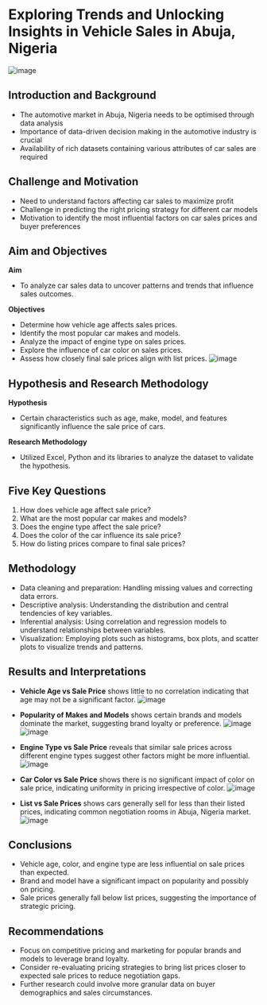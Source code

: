 # Exploring Trends and Unlocking Insights in Vehicle Sales in Abuja, Nigeria
![image](https://github.com/OnonaChukwu/Cars_sales_in_Abuja_Nigeria/assets/155753951/bb6b2f78-9f83-4f33-9c73-6f5e2c92848e)

## Introduction and Background
- The automotive market in Abuja, Nigeria needs to be optimised through data analysis
- Importance of data-driven decision making in the automotive industry is crucial
- Availability of rich datasets containing various attributes of car sales are required

## Challenge and Motivation
- Need to understand factors affecting car sales to maximize profit
- Challenge in predicting the right pricing strategy for different car models
- Motivation to identify the most influential factors on car sales prices and buyer preferences

## Aim and Objectives
**Aim**
- To analyze car sales data to uncover patterns and trends that influence sales outcomes.
  
**Objectives**
  - Determine how vehicle age affects sales prices.
  - Identify the most popular car makes and models.
  - Analyze the impact of engine type on sales prices.
  - Explore the influence of car color on sales prices.
  - Assess how closely final sale prices align with list prices.
![image](https://github.com/OnonaChukwu/Cars_sales_in_Abuja_Nigeria/assets/155753951/0719fc0d-27a3-4a59-8f3a-64aaf08dda31)

## Hypothesis and Research Methodology
**Hypothesis** 
- Certain characteristics such as age, make, model, and features significantly influence the sale price of cars.
  
**Research Methodology** 
- Utilized Excel, Python and its libraries to analyze the dataset to validate the hypothesis.

## Five Key Questions
1. How does vehicle age affect sale price?
2. What are the most popular car makes and models?
3. Does the engine type affect the sale price?
4. Does the color of the car influence its sale price?
5. How do listing prices compare to final sale prices?

## Methodology
- Data cleaning and preparation: Handling missing values and correcting data errors.
- Descriptive analysis: Understanding the distribution and central tendencies of key variables.
- Inferential analysis: Using correlation and regression models to understand relationships between variables.
- Visualization: Employing plots such as histograms, box plots, and scatter plots to visualize trends and patterns.

## Results and Interpretations
- **Vehicle Age vs Sale Price** shows little to no correlation indicating that age may not be a significant factor.
![image](https://github.com/OnonaChukwu/Cars_sales_in_Abuja_Nigeria/assets/155753951/172d135c-9830-493c-818e-e167d66df61f)

- **Popularity of Makes and Models** shows certain brands and models dominate the market, suggesting brand loyalty or preference.
![image](https://github.com/OnonaChukwu/Cars_sales_in_Abuja_Nigeria/assets/155753951/a5669054-6619-4eb5-90e5-d9e814fc4022)
![image](https://github.com/OnonaChukwu/Cars_sales_in_Abuja_Nigeria/assets/155753951/82d635da-49c2-4e48-8084-11f944b3fc77)

- **Engine Type vs Sale Price** reveals that similar sale prices across different engine types suggest other factors might be more influential.
![image](https://github.com/OnonaChukwu/Cars_sales_in_Abuja_Nigeria/assets/155753951/e7f7d534-2ffa-4fc3-bbc3-4020595a80b7)

- **Car Color vs Sale Price** shows there is no significant impact of color on sale price, indicating uniformity in pricing irrespective of color.
![image](https://github.com/OnonaChukwu/Cars_sales_in_Abuja_Nigeria/assets/155753951/867a7866-d06c-4817-90c9-9b64a1270918)

- **List vs Sale Prices** shows cars generally sell for less than their listed prices, indicating common negotiation rooms in Abuja, Nigeria market.
![image](https://github.com/OnonaChukwu/Cars_sales_in_Abuja_Nigeria/assets/155753951/347e84cc-0baf-492f-ada7-537a00e4fca7)

## Conclusions
- Vehicle age, color, and engine type are less influential on sale prices than expected.
- Brand and model have a significant impact on popularity and possibly on pricing.
- Sale prices generally fall below list prices, suggesting the importance of strategic pricing.

## Recommendations
- Focus on competitive pricing and marketing for popular brands and models to leverage brand loyalty.
- Consider re-evaluating pricing strategies to bring list prices closer to expected sale prices to reduce negotiation gaps.
- Further research could involve more granular data on buyer demographics and sales circumstances.
